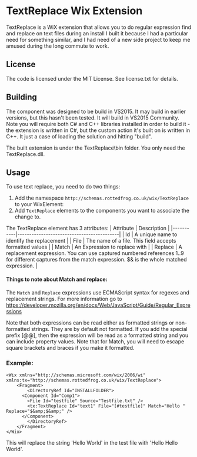 # TextReplace Wix Extension

TextReplace is a WiX extension that allows you to do regular expression find and replace on text files during an install I built it because I had a particular need for something similar, and I had need of a new side project to keep me amused during the long commute to work.

## License
The code is licensed under the MIT License. See license.txt for details.

## Building

The component was designed to be build in VS2015. It may build in earlier versions, 
but this hasn't been tested. It will build in VS2015 Community. Note you will 
require both C# and C++ libraries installed in order to build it - the extension is
written in C#, but the custom action it's built on is written in C++. It just a case of loading the solution and hitting "build".

The built extension is under the TextReplace\bin folder. You only need the TextReplace.dll.

## Usage

To use text replace, you need to do two things:

1. Add the namespace `http://schemas.rottedfrog.co.uk/wix/TextReplace` to your WixElement:
2. Add `TextReplace` elements to the components you want to associate the change to.

The TextReplace element has 3 attributes:
| Attribute | Description                               |
|-----------|-------------------------------------------|
| Id        | A unique name to identify the replacement |
| File      | The name of a file. This field accepts formatted values |
| Match     | An Expression to replace with |
| Replace   | A replacement expression. You can use captured numbered references $1..$9 for different captures from the match expression. $& is the whole matched expression. |


#### Things to note about Match and replace:

The `Match` and `Replace` expressions use ECMAScript syntax for regexes and replacement strings. 
For more information go to
https://developer.mozilla.org/en/docs/Web/JavaScript/Guide/Regular_Expressions

Note that both expressions can be read either as formatted strings or non-formatted 
strings. They are by default not formatted. If you add the special prefix [@@], then the
expression will be read as a formatted string and you can include property values. Note 
that for Match, you will need to escape square brackets and braces if you make it 
formatted.

### Example:

````
<Wix xmlns="http://schemas.microsoft.com/wix/2006/wi" xmlns:tx="http://schemas.rottedfrog.co.uk/wix/TextReplace">
	<Fragment>
		<DirectoryRef Id="INSTALLFOLDER">
      <Component Id="Comp1">
        <File Id="testfile" Source="Testfile.txt" />
        <tx:TextReplace Id="text1" File="[#testfile]" Match="Hello " Replace="$&amp;$&amp;" />
      </Component>
		</DirectoryRef>
	</Fragment>
</Wix>
````

This will replace the string 'Hello World' in the test file with 'Hello Hello World'.
 
